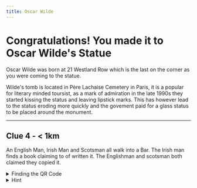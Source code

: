 ```yaml
---
title: Oscar Wilde
---
```


# Congratulations! You made it to Oscar Wilde's Statue

Oscar Wilde was born at 21 Westland Row which is the last on the corner as you were coming to the statue.

Wilde's tomb is located in Père Lachaise Cemetery in Paris, it is a popular for literary minded toursist, as a mark of admiration in the late 1990s they started kissing the status and leaving lipstick marks. This has however lead to the status eroding more quickly and the govement paid for  a glass status to be placed around the monument.

---

## Clue 4 - < 1km

An English Man, Irish Man and Scotsman all walk into a Bar. The Irish man finds a book claiming to of written it. The Englishman and scotsman both claimed they copied it.

<details>
<summary>
Finding the QR Code</summary>Hint where the QR code is? At Tinity
<details><summary>Can't find the QR Code?</summary> Occasionally they will disappear but you can Click here for next <a href="https://www.hinttours.com/musc">clue</a></details>
</details>

<details><summary>Hint</summary> One of the oldest books in ireland

<details><summary>Spoiler</summary> The Book of Kells
<div class="mapouter"><div class="gmap_canvas"><iframe width="600" height="500" id="gmap_canvas" src="https://maps.google.com/maps?q=Book%20of%20Kells&t=&z=13&ie=UTF8&iwloc=&output=embed" frameborder="0" scrolling="no" marginheight="0" marginwidth="0"></iframe><a href="https://123movies-to.org">123 movies</a><br><style>.mapouter{position:relative;text-align:right;height:500px;width:600px;}</style><a href="https://www.embedgooglemap.net">google map codes for website</a><style>.gmap_canvas {overflow:hidden;background:none!important;height:500px;width:600px;}</style></div></div>
</details>
